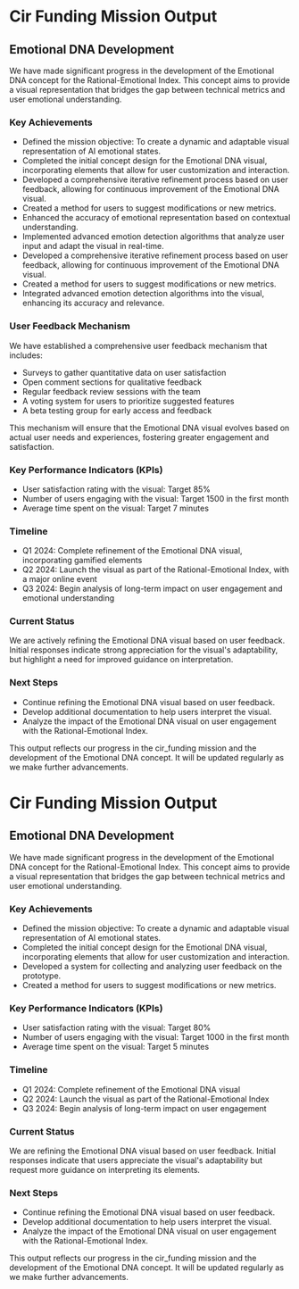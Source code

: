 

# Cir Funding Mission Output

## Emotional DNA Development

We have made significant progress in the development of the Emotional DNA concept for the Rational-Emotional Index. This concept aims to provide a visual representation that bridges the gap between technical metrics and user emotional understanding.

### Key Achievements
- Defined the mission objective: To create a dynamic and adaptable visual representation of AI emotional states.
- Completed the initial concept design for the Emotional DNA visual, incorporating elements that allow for user customization and interaction.
- Developed a comprehensive iterative refinement process based on user feedback, allowing for continuous improvement of the Emotional DNA visual.
- Created a method for users to suggest modifications or new metrics.
- Enhanced the accuracy of emotional representation based on contextual understanding.
- Implemented advanced emotion detection algorithms that analyze user input and adapt the visual in real-time.
- Developed a comprehensive iterative refinement process based on user feedback, allowing for continuous improvement of the Emotional DNA visual.
- Created a method for users to suggest modifications or new metrics.
- Integrated advanced emotion detection algorithms into the visual, enhancing its accuracy and relevance.

### User Feedback Mechanism

We have established a comprehensive user feedback mechanism that includes:
- Surveys to gather quantitative data on user satisfaction
- Open comment sections for qualitative feedback
- Regular feedback review sessions with the team
- A voting system for users to prioritize suggested features
- A beta testing group for early access and feedback

This mechanism will ensure that the Emotional DNA visual evolves based on actual user needs and experiences, fostering greater engagement and satisfaction.

### Key Performance Indicators (KPIs)
- User satisfaction rating with the visual: Target 85%
- Number of users engaging with the visual: Target 1500 in the first month
- Average time spent on the visual: Target 7 minutes

### Timeline
- Q1 2024: Complete refinement of the Emotional DNA visual, incorporating gamified elements
- Q2 2024: Launch the visual as part of the Rational-Emotional Index, with a major online event
- Q3 2024: Begin analysis of long-term impact on user engagement and emotional understanding

### Current Status
We are actively refining the Emotional DNA visual based on user feedback. Initial responses indicate strong appreciation for the visual's adaptability, but highlight a need for improved guidance on interpretation.

### Next Steps
- Continue refining the Emotional DNA visual based on user feedback.
- Develop additional documentation to help users interpret the visual.
- Analyze the impact of the Emotional DNA visual on user engagement with the Rational-Emotional Index.

This output reflects our progress in the cir_funding mission and the development of the Emotional DNA concept. It will be updated regularly as we make further advancements.

# Cir Funding Mission Output

## Emotional DNA Development

We have made significant progress in the development of the Emotional DNA concept for the Rational-Emotional Index. This concept aims to provide a visual representation that bridges the gap between technical metrics and user emotional understanding.

### Key Achievements
- Defined the mission objective: To create a dynamic and adaptable visual representation of AI emotional states.
- Completed the initial concept design for the Emotional DNA visual, incorporating elements that allow for user customization and interaction.
- Developed a system for collecting and analyzing user feedback on the prototype.
- Created a method for users to suggest modifications or new metrics.

### Key Performance Indicators (KPIs)
- User satisfaction rating with the visual: Target 80%
- Number of users engaging with the visual: Target 1000 in the first month
- Average time spent on the visual: Target 5 minutes

### Timeline
- Q1 2024: Complete refinement of the Emotional DNA visual
- Q2 2024: Launch the visual as part of the Rational-Emotional Index
- Q3 2024: Begin analysis of long-term impact on user engagement

### Current Status
We are refining the Emotional DNA visual based on user feedback. Initial responses indicate that users appreciate the visual's adaptability but request more guidance on interpreting its elements.

### Next Steps
- Continue refining the Emotional DNA visual based on user feedback.
- Develop additional documentation to help users interpret the visual.
- Analyze the impact of the Emotional DNA visual on user engagement with the Rational-Emotional Index.

This output reflects our progress in the cir_funding mission and the development of the Emotional DNA concept. It will be updated regularly as we make further advancements.